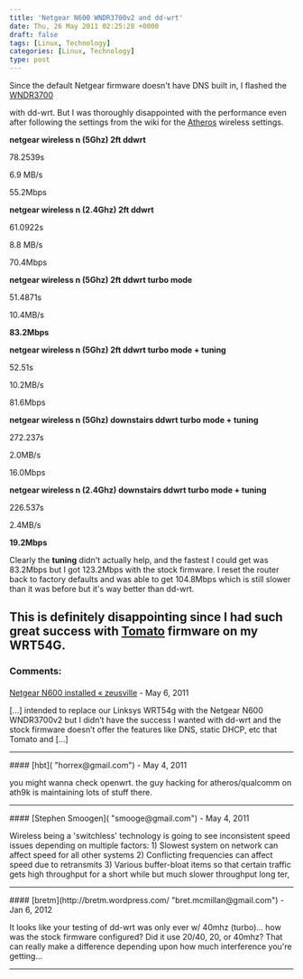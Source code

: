```yaml
---
title: 'Netgear N600 WNDR3700v2 and dd-wrt'
date: Thu, 26 May 2011 02:25:28 +0000
draft: false
tags: [Linux, Technology]
categories: [Linux, Technology]
type: post
---
```


Since the default Netgear firmware doesn't have DNS built in, I flashed the [WNDR3700](http://www.dd-wrt.com/wiki/index.php/Netgear_WNDR3700)

with dd-wrt. But I was thoroughly disappointed with the performance even after following the settings from the wiki for the [Atheros](http://www.dd-wrt.com/wiki/index.php/Atheros/ath_wireless_settings) wireless settings.

**netgear wireless n (5Ghz) 2ft ddwrt**

78.2539s

6.9 MB/s

55.2Mbps

**netgear wireless n (2.4Ghz) 2ft ddwrt**

61.0922s

8.8 MB/s

70.4Mbps

**netgear wireless n (5Ghz) 2ft ddwrt turbo mode**

51.4871s

10.4MB/s

**83.2Mbps**

**netgear wireless n (5Ghz) 2ft ddwrt turbo mode + tuning**

52.51s

10.2MB/s

81.6Mbps

**netgear wireless n (5Ghz) downstairs ddwrt turbo mode + tuning**

272.237s

2.0MB/s

16.0Mbps

**netgear wireless n (2.4Ghz) downstairs ddwrt turbo mode + tuning**

226.537s

2.4MB/s

**19.2Mbps**

Clearly the **tuning** didn't actually help, and the fastest I could get was 83.2Mbps but I got 123.2Mbps with the stock firmware. I reset the router back to factory defaults and was able to get 104.8Mbps which is still slower than it was before but it's way better than dd-wrt.

This is definitely disappointing since I had such great success with [Tomato](http://www.polarcloud.com/tomato) firmware on my WRT54G.
---
### Comments:
#### 
[Netgear N600 installed &laquo; zeusville](http://zeusville.wordpress.com/2011/05/28/netgear-n600-installed/ "") - <time datetime="2011-05-28 22:36:10">May 6, 2011</time>

\[...\] intended to replace our Linksys WRT54g with the Netgear N600 WNDR3700v2 but I didn’t have the success I wanted with dd-wrt and the stock firmware doesn’t offer the features like DNS, static DHCP, etc that Tomato and \[...\]
<hr />
#### 
[hbt]( "horrex@gmail.com") - <time datetime="2011-05-26 02:39:32">May 4, 2011</time>

you might wanna check openwrt. the guy hacking for atheros/qualcomm on ath9k is maintaining lots of stuff there.
<hr />
#### 
[Stephen Smoogen]( "smooge@gmail.com") - <time datetime="2011-05-26 12:22:53">May 4, 2011</time>

Wireless being a 'switchless' technology is going to see inconsistent speed issues depending on multiple factors: 1) Slowest system on network can affect speed for all other systems 2) Conflicting frequencies can affect speed due to retransmits 3) Various buffer-bloat items so that certain traffic gets high throughput for a short while but much slower throughput long ter,
<hr />
#### 
[bretm](http://bretm.wordpress.com/ "bret.mcmillan@gmail.com") - <time datetime="2012-01-28 19:10:26">Jan 6, 2012</time>

It looks like your testing of dd-wrt was only ever w/ 40mhz (turbo)... how was the stock firmware configured? Did it use 20/40, 20, or 40mhz? That can really make a difference depending upon how much interference you're getting...
<hr />
